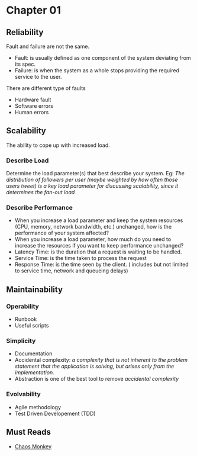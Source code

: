 # Chapter 01

## Reliability

Fault and failure are not the same.

- Fault: is usually defined as one component of the system deviating from its spec.
- Failure: is when the system as a whole stops providing the required service to the user.

There are different type of faults

- Hardware fault
- Software errors
- Human errors

## Scalability

The ability to cope up with increased load.

### Describe Load

Determine the load parameter(s) that best describe your system.
Eg: *The distribution of followers per user (maybe weighted by how often those users tweet) is a key load parameter for discussing scalability, since it determines the fan-out load*

### Describe Performance

- When you increase a load parameter and keep the system resources (CPU, memory, network bandwidth, etc.) unchanged, how is the performance of your system affected?
- When you increase a load parameter, how much do you need to increase the resources if you want to keep performance unchanged?
- Latency Time: is the duration that a request is waiting to be handled.
- Service Time: is the time taken to process the request
- Response Time: is the time seen by the client. ( includes but not limited to service time, network and queueing delays)

## Maintainability

### Operability

- Runbook 
- Useful scripts

### Simplicity

- Documentation
- Accidental complexity: *a complexity that is not inherent to the problem statement that the application is solving, but arises only from the implementation.*
- Abstraction is one of the best tool to remove *accidental complexity*

### Evolvability

- Agile methodology
- Test Driven Developement (TDD)
  
## Must Reads

- [Chaos Monkey](https://netflixtechblog.com/the-netflix-simian-army-16e57fbab116)
